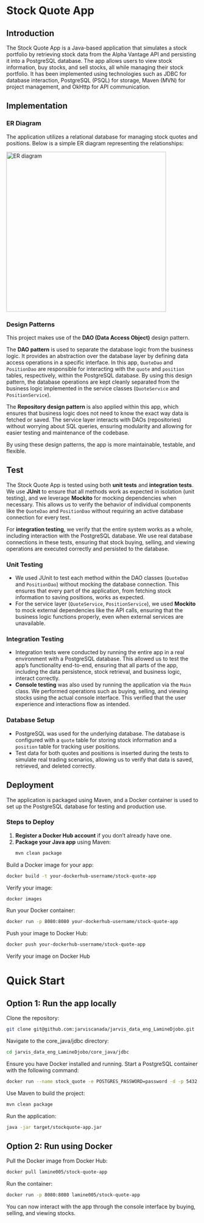 # Stock Quote App

## Introduction

The Stock Quote App is a Java-based application that simulates a stock portfolio by retrieving stock data from the Alpha Vantage API and persisting it into a PostgreSQL database. The app allows users to view stock information, buy stocks, and sell stocks, all while managing their stock portfolio. It has been implemented using technologies such as JDBC for database interaction, PostgreSQL (PSQL) for storage, Maven (MVN) for project management, and OkHttp for API communication.

## Implementation

### ER Diagram

The application utilizes a relational database for managing stock quotes and positions. Below is a simple ER diagram representing the relationships:


<img width="419" alt="ER diagram" src="https://github.com/user-attachments/assets/b4463c46-db65-4a5b-855b-360feae33b9f">

### Design Patterns

This project makes use of the **DAO (Data Access Object)** design pattern. 

The **DAO pattern** is used to separate the database logic from the business logic. It provides an abstraction over the database layer by defining data access operations in a specific interface. In this app, `QuoteDao` and `PositionDao` are responsible for interacting with the `quote` and `position` tables, respectively, within the PostgreSQL database. By using this design pattern, the database operations are kept cleanly separated from the business logic implemented in the service classes (`QuoteService` and `PositionService`).

The **Repository design pattern** is also applied within this app, which ensures that business logic does not need to know the exact way data is fetched or saved. The service layer interacts with DAOs (repositories) without worrying about SQL queries, ensuring modularity and allowing for easier testing and maintenance of the codebase.

By using these design patterns, the app is more maintainable, testable, and flexible.

## Test

The Stock Quote App is tested using both **unit tests** and **integration tests**. We use **JUnit** to ensure that all methods work as expected in isolation (unit testing), and we leverage **Mockito** for mocking dependencies when necessary. This allows us to verify the behavior of individual components like the `QuoteDao` and `PositionDao` without requiring an active database connection for every test.

For **integration testing**, we verify that the entire system works as a whole, including interaction with the PostgreSQL database. We use real database connections in these tests, ensuring that stock buying, selling, and viewing operations are executed correctly and persisted to the database.

### Unit Testing

- We used JUnit to test each method within the DAO classes (`QuoteDao` and `PositionDao`) without mocking the database connection. This ensures that every part of the application, from fetching stock information to saving positions, works as expected.
- For the service layer (`QuoteService`, `PositionService`), we used **Mockito** to mock external dependencies like the API calls, ensuring that the business logic functions properly, even when external services are unavailable.

### Integration Testing

- Integration tests were conducted by running the entire app in a real environment with a PostgreSQL database. This allowed us to test the app’s functionality end-to-end, ensuring that all parts of the app, including the data persistence, stock retrieval, and business logic, interact correctly.
- **Console testing** was also used by running the application via the `Main` class. We performed operations such as buying, selling, and viewing stocks using the actual console interface. This verified that the user experience and interactions flow as intended.

### Database Setup

- PostgreSQL was used for the underlying database. The database is configured with a `quote` table for storing stock information and a `position` table for tracking user positions.
- Test data for both quotes and positions is inserted during the tests to simulate real trading scenarios, allowing us to verify that data is saved, retrieved, and deleted correctly.

## Deployment

The application is packaged using Maven, and a Docker container is used to set up the PostgreSQL database for testing and production use.

### Steps to Deploy

1. **Register a Docker Hub account** if you don’t already have one.
2. **Package your Java app** using Maven:
   ```bash
   mvn clean package
	```
Build a Docker image for your app:

```bash
docker build -t your-dockerhub-username/stock-quote-app
```
Verify your image:
```bash
docker images
```
Run your Docker container:
```bash
docker run -p 8080:8080 your-dockerhub-username/stock-quote-app
```
Push your image to Docker Hub:
```bash
docker push your-dockerhub-username/stock-quote-app
```
Verify your image on Docker Hub

# Quick Start

## Option 1: Run the app locally

Clone the repository:
```bash
git clone git@github.com:jarviscanada/jarvis_data_eng_LamineDjobo.git
```
Navigate to the core_java/jdbc directory:
```bash
cd jarvis_data_eng_LamineDjobo/core_java/jdbc
```
Ensure you have Docker installed and running. Start a PostgreSQL container with the following command:
```bash
docker run --name stock_quote -e POSTGRES_PASSWORD=password -d -p 5432:5432 postgres
```
Use Maven to build the project:
```bash
mvn clean package
```
Run the application:
```bash
java -jar target/stockquote-app.jar
```

## Option 2: Run using Docker

Pull the Docker image from Docker Hub:
```bash
docker pull lamine005/stock-quote-app
```

Run the container:
```bash
docker run -p 8080:8080 lamine005/stock-quote-app
```

You can now interact with the app through the console interface by buying, selling, and viewing stocks.
